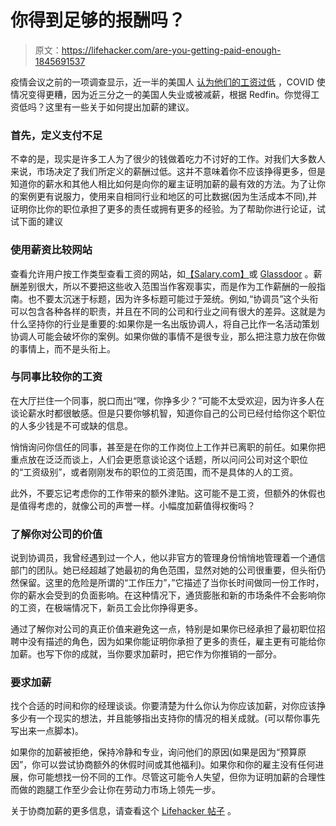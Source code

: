 # 你得到足够的报酬吗？

> 原文：<https://lifehacker.com/are-you-getting-paid-enough-1845691537>

疫情会议之前的一项调查显示，近一半的美国人 [认为他们的工资过低](https://www.prnewswire.com/news-releases/are-you-underpaid-survey-released-with-robert-half-2019-salary-guides-finds-46-percent-of-workers-feel-shortchanged-300702967.html) ，COVID 使情况变得更糟，因为近三分之一的美国人失业或被减薪，根据 Redfin。你觉得工资低吗？这里有一些关于如何提出加薪的建议。 



### **首先，定义支付不足**

不幸的是，现实是许多工人为了很少的钱做着吃力不讨好的工作。对我们大多数人来说，市场决定了我们所定义的薪酬过低。这并不意味着你不应该挣得更多，但是知道你的薪水和其他人相比如何是向你的雇主证明加薪的最有效的方法。为了让你的案例更有说服力，使用来自相同行业和地区的可比数据(因为生活成本不同),并证明你比你的职位承担了更多的责任或拥有更多的经验。为了帮助你进行论证，试试下面的建议

### **使用薪资比较网站**

查看允许用户按工作类型查看工资的网站，如[【Salary.com】](http://www.salary.com/)或 [Glassdoor](https://www.glassdoor.com/member/home/index.htm) 。薪酬差别很大，所以不要把这些收入范围当作客观事实，而是作为工作薪酬的一般指南。也不要太沉迷于标题，因为许多标题可能过于笼统。例如,“协调员”这个头衔可以包含各种各样的职责，并且在不同的公司和行业之间有很大的差异。这就是为什么坚持你的行业是重要的:如果你是一名出版协调人，将自己比作一名活动策划协调人可能会破坏你的案例。如果你做的事情不是很专业，那么把注意力放在你做的事情上，而不是头衔上。

### **与同事比较你的工资**

在大厅拦住一个同事，脱口而出“嘿，你挣多少？”可能不太受欢迎，因为许多人在谈论薪水时都很敏感。但是只要你够机智，知道你自己的公司已经付给你这个职位的人多少钱是不可或缺的信息。

悄悄询问你信任的同事，甚至是在你的工作岗位上工作并已离职的前任。如果你把重点放在泛泛而谈上，人们会更愿意谈论这个话题，所以问问公司对这个职位的“工资级别”，或者刚刚发布的职位的工资范围，而不是具体的人的工资。

此外，不要忘记考虑你的工作带来的额外津贴。这可能不是工资，但额外的休假也是值得考虑的，就像公司的声誉一样。小幅度加薪值得权衡吗？

### **了解你对公司的价值**

说到协调员，我曾经遇到过一个人，他以非官方的管理身份悄悄地管理着一个通信部门的团队。她已经超越了她最初的角色范围，显然对她的公司很重要，但头衔仍然保留。这里的危险是所谓的“工作压力”，”它描述了当你长时间做同一份工作时，你的薪水会受到的负面影响。在这种情况下，通货膨胀和新的市场条件不会影响你的工资，在极端情况下，新员工会比你挣得更多。

通过了解你对公司的真正价值来避免这一点，特别是如果你已经承担了最初职位招聘中没有描述的角色，因为如果你能证明你承担了更多的责任，雇主更有可能给你加薪。也写下你的成就，当你要求加薪时，把它作为你推销的一部分。

### **要求加薪**

找个合适的时间和你的经理谈谈。你要清楚为什么你认为你应该加薪，对你应该挣多少有一个现实的想法，并且能够指出支持你的情况的相关成就。(可以帮你事先写出来一点脚本)。

如果你的加薪被拒绝，保持冷静和专业，询问他们的原因(如果是因为“预算原因”，你可以尝试协商额外的休假时间或其他福利)。如果你和你的雇主没有任何进展，你可能想找一份不同的工作。尽管这可能令人失望，但你为证明加薪的合理性而做的跑腿工作至少会让你在劳动力市场上领先一步。

关于协商加薪的更多信息，请查看这个 [Lifehacker 帖子](https://lifehacker.com/how-to-negotiate-your-salary-1566202988) 。